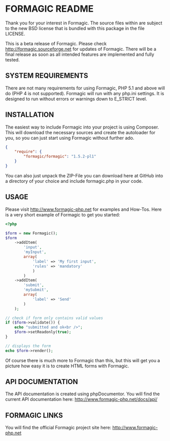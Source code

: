 FORMAGIC README
===============

Thank you for your interest in Formagic.
The source files within are subject to the new BSD license that is bundled
with this package in the file LICENSE.

This is a beta release of Formagic. Please check http://formagic.sourceforge.net
for updates of Formagic. There will be a final release as soon as all intended
features are implemented and fully tested.


SYSTEM REQUIREMENTS
-------------------
There are not many requirements for using Formagic, PHP 5.1 and above will do (PHP 4 is
not supported). Formagic will run with any php.ini settings. It is designed to
run without errors or warnings down to E_STRICT level.


INSTALLATION
------------
The easiest way to include Formagic into your project is using Composer. This will
download the necessary sources and create the autoloader for you, so you can just
start using Formagic without further ado.

```json
{
    "require": {
        "formagic/formagic": "1.5.2-pl1"
    }
}
```

You can also just unpack the ZIP-File you can download here at GitHub into a 
directory of your choice and include formagic.php in your code.


USAGE
---------------
Please visit http://www.formagic-php.net for examples and How-Tos.
Here is a very short example of Formagic to get you started:

```php
<?php

$form = new Formagic();
$form
    ->addItem(
        'input', 
        'myInput', 
        array(
            'label' => 'My first input',
            'rules' => 'mandatory'
            )
        )
    ->addItem(
        'submit', 
        'mySubmit', 
        array(
            'label' => 'Send'
        )
    );

// check if form only contains valid values
if ($form->validate()) {
    echo "submitted and ok<br />";
    $form->setReadonly(true);
}

// displays the form
echo $form->render();
```

Of course there is much more to Formagic than this, but this will get
you a picture how easy it is to create HTML forms with Formagic.


API DOCUMENTATION
-----------------
The API documentation is created using phpDocumentor.
You will find the current API documentation here:
http://www.formagic-php.net/docs/api/


FORMAGIC LINKS
--------------
You will find the official Formagic project site here:
http://www.formagic-php.net
